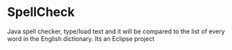 # SpellCheck
Java spell checker, type/load text and it will be compared to the list of every word in the English dictionary. 
Its an Eclipse project
